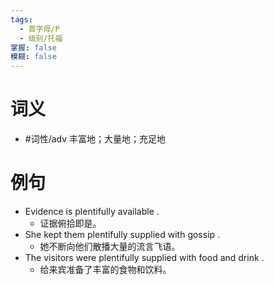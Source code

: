 ```yaml
---
tags:
  - 首字母/P
  - 级别/托福
掌握: false
模糊: false
---
```

# 词义
- #词性/adv  丰富地；大量地；充足地
# 例句
- Evidence is plentifully available .
	- 证据俯拾即是。
- She kept them plentifully supplied with gossip .
	- 她不断向他们散播大量的流言飞语。
- The visitors were plentifully supplied with food and drink .
	- 给来宾准备了丰富的食物和饮料。
